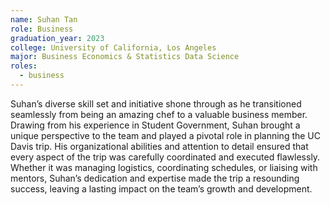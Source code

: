 ```yaml
---
name: Suhan Tan
role: Business
graduation_year: 2023
college: University of California, Los Angeles
major: Business Economics & Statistics Data Science
roles:
  - business
---
```

Suhan’s diverse skill set and initiative shone through as he transitioned seamlessly from being an amazing chef to a valuable business member. Drawing from his experience in Student Government, Suhan brought a unique perspective to the team and played a pivotal role in planning the UC Davis trip. His organizational abilities and attention to detail ensured that every aspect of the trip was carefully coordinated and executed flawlessly. Whether it was managing logistics, coordinating schedules, or liaising with mentors, Suhan’s dedication and expertise made the trip a resounding success, leaving a lasting impact on the team’s growth and development.